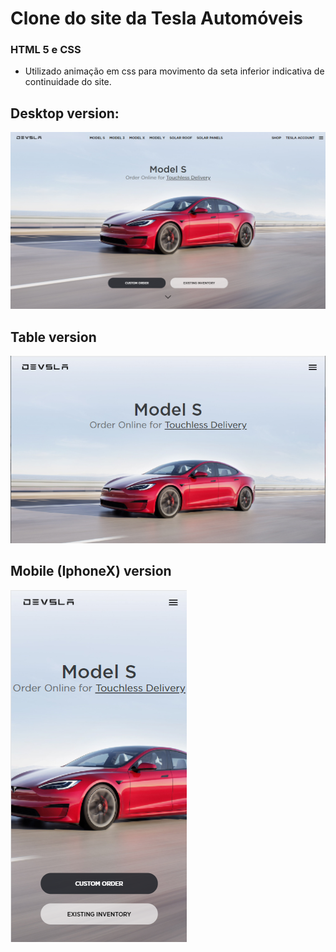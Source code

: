 # Clone do site da Tesla Automóveis

### HTML 5 e CSS

- Utilizado animação em css para movimento da seta inferior indicativa de continuidade do site.

## Desktop version:

![Desktop](https://github.com/alexandersantosdev/devsla-sitetesla-clone/blob/main/full.png)

## Table version

![Tablet](https://github.com/alexandersantosdev/devsla-sitetesla-clone/blob/main/tablet.png)

## Mobile (IphoneX) version

![IPhone X](https://github.com/alexandersantosdev/devsla-sitetesla-clone/blob/main/iphone.png)

